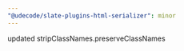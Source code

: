 ```yaml
---
"@udecode/slate-plugins-html-serializer": minor
---
```


updated stripClassNames.preserveClassNames
